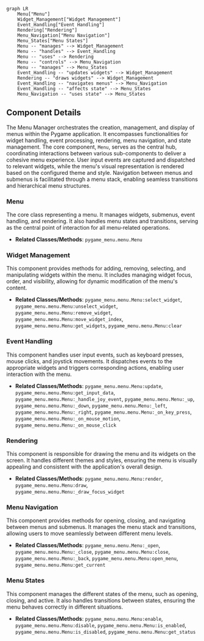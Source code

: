 ```mermaid
graph LR
    Menu["Menu"]
    Widget_Management["Widget Management"]
    Event_Handling["Event Handling"]
    Rendering["Rendering"]
    Menu_Navigation["Menu Navigation"]
    Menu_States["Menu States"]
    Menu -- "manages" --> Widget_Management
    Menu -- "handles" --> Event_Handling
    Menu -- "uses" --> Rendering
    Menu -- "controls" --> Menu_Navigation
    Menu -- "manages" --> Menu_States
    Event_Handling -- "updates widgets" --> Widget_Management
    Rendering -- "draws widgets" --> Widget_Management
    Event_Handling -- "navigates menus" --> Menu_Navigation
    Event_Handling -- "affects state" --> Menu_States
    Menu_Navigation -- "uses state" --> Menu_States
```

## Component Details

The Menu Manager orchestrates the creation, management, and display of menus within the Pygame application. It encompasses functionalities for widget handling, event processing, rendering, menu navigation, and state management. The core component, `Menu`, serves as the central hub, coordinating interactions between various sub-components to deliver a cohesive menu experience. User input events are captured and dispatched to relevant widgets, while the menu's visual representation is rendered based on the configured theme and style. Navigation between menus and submenus is facilitated through a menu stack, enabling seamless transitions and hierarchical menu structures.

### Menu
The core class representing a menu. It manages widgets, submenus, event handling, and rendering. It also handles menu states and transitions, serving as the central point of interaction for all menu-related operations.
- **Related Classes/Methods**: `pygame_menu.menu.Menu`

### Widget Management
This component provides methods for adding, removing, selecting, and manipulating widgets within the menu. It includes managing widget focus, order, and visibility, allowing for dynamic modification of the menu's content.
- **Related Classes/Methods**: `pygame_menu.menu.Menu:select_widget`, `pygame_menu.menu.Menu:unselect_widget`, `pygame_menu.menu.Menu:remove_widget`, `pygame_menu.menu.Menu:move_widget_index`, `pygame_menu.menu.Menu:get_widgets`, `pygame_menu.menu.Menu:clear`

### Event Handling
This component handles user input events, such as keyboard presses, mouse clicks, and joystick movements. It dispatches events to the appropriate widgets and triggers corresponding actions, enabling user interaction with the menu.
- **Related Classes/Methods**: `pygame_menu.menu.Menu:update`, `pygame_menu.menu.Menu:get_input_data`, `pygame_menu.menu.Menu:_handle_joy_event`, `pygame_menu.menu.Menu:_up`, `pygame_menu.menu.Menu:_down`, `pygame_menu.menu.Menu:_left`, `pygame_menu.menu.Menu:_right`, `pygame_menu.menu.Menu:_on_key_press`, `pygame_menu.menu.Menu:_on_mouse_motion`, `pygame_menu.menu.Menu:_on_mouse_click`

### Rendering
This component is responsible for drawing the menu and its widgets on the screen. It handles different themes and styles, ensuring the menu is visually appealing and consistent with the application's overall design.
- **Related Classes/Methods**: `pygame_menu.menu.Menu:render`, `pygame_menu.menu.Menu:draw`, `pygame_menu.menu.Menu:_draw_focus_widget`

### Menu Navigation
This component provides methods for opening, closing, and navigating between menus and submenus. It manages the menu stack and transitions, allowing users to move seamlessly between different menu levels.
- **Related Classes/Methods**: `pygame_menu.menu.Menu:_open`, `pygame_menu.menu.Menu:_close`, `pygame_menu.menu.Menu:close`, `pygame_menu.menu.Menu:_back`, `pygame_menu.menu.Menu:open_menu`, `pygame_menu.menu.Menu:get_current`

### Menu States
This component manages the different states of the menu, such as opening, closing, and active. It also handles transitions between states, ensuring the menu behaves correctly in different situations.
- **Related Classes/Methods**: `pygame_menu.menu.Menu:enable`, `pygame_menu.menu.Menu:disable`, `pygame_menu.menu.Menu:is_enabled`, `pygame_menu.menu.Menu:is_disabled`, `pygame_menu.menu.Menu:get_status`
